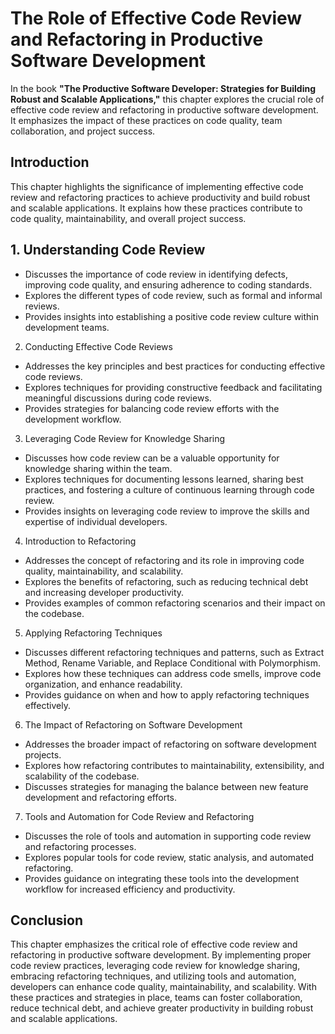 The Role of Effective Code Review and Refactoring in Productive Software Development
=============================================================================================

In the book **"The Productive Software Developer: Strategies for Building Robust and Scalable Applications,"** this chapter explores the crucial role of effective code review and refactoring in productive software development. It emphasizes the impact of these practices on code quality, team collaboration, and project success.

Introduction
------------

This chapter highlights the significance of implementing effective code review and refactoring practices to achieve productivity and build robust and scalable applications. It explains how these practices contribute to code quality, maintainability, and overall project success.

1\. Understanding Code Review
----------------------------

* Discusses the importance of code review in identifying defects, improving code quality, and ensuring adherence to coding standards.
* Explores the different types of code review, such as formal and informal reviews.
* Provides insights into establishing a positive code review culture within development teams.

2. Conducting Effective Code Reviews

* Addresses the key principles and best practices for conducting effective code reviews.
* Explores techniques for providing constructive feedback and facilitating meaningful discussions during code reviews.
* Provides strategies for balancing code review efforts with the development workflow.

3. Leveraging Code Review for Knowledge Sharing

* Discusses how code review can be a valuable opportunity for knowledge sharing within the team.
* Explores techniques for documenting lessons learned, sharing best practices, and fostering a culture of continuous learning through code review.
* Provides insights on leveraging code review to improve the skills and expertise of individual developers.

4. Introduction to Refactoring

* Addresses the concept of refactoring and its role in improving code quality, maintainability, and scalability.
* Explores the benefits of refactoring, such as reducing technical debt and increasing developer productivity.
* Provides examples of common refactoring scenarios and their impact on the codebase.

5. Applying Refactoring Techniques

* Discusses different refactoring techniques and patterns, such as Extract Method, Rename Variable, and Replace Conditional with Polymorphism.
* Explores how these techniques can address code smells, improve code organization, and enhance readability.
* Provides guidance on when and how to apply refactoring techniques effectively.

6. The Impact of Refactoring on Software Development

* Addresses the broader impact of refactoring on software development projects.
* Explores how refactoring contributes to maintainability, extensibility, and scalability of the codebase.
* Discusses strategies for managing the balance between new feature development and refactoring efforts.

7. Tools and Automation for Code Review and Refactoring

* Discusses the role of tools and automation in supporting code review and refactoring processes.
* Explores popular tools for code review, static analysis, and automated refactoring.
* Provides guidance on integrating these tools into the development workflow for increased efficiency and productivity.

Conclusion
----------

This chapter emphasizes the critical role of effective code review and refactoring in productive software development. By implementing proper code review practices, leveraging code review for knowledge sharing, embracing refactoring techniques, and utilizing tools and automation, developers can enhance code quality, maintainability, and scalability. With these practices and strategies in place, teams can foster collaboration, reduce technical debt, and achieve greater productivity in building robust and scalable applications.
